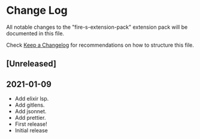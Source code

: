 # Change Log

All notable changes to the "fire-s-extension-pack" extension pack will be documented in this file.

Check [Keep a Changelog](http://keepachangelog.com/) for recommendations on how to structure this file.

## [Unreleased]

## 2021-01-09

- Add elixir lsp.
- Add gitlens.
- Add jsonnet.
- Add prettier.
- First release!
- Initial release

